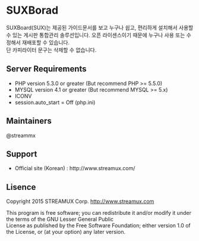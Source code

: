# SUXBorad

SUXBoard(SUX)는 제공된 가이드문서를 보고 누구나 쉽고, 편리하게 설치해서 사용할 수 있는 게시판 통합관리 솔루션입니다. 오픈 라이센스이기 때문에 누구나 사용 또는 수정해서 재배포할 수 있습니다.<br>단 카피라이터 문구는 삭제할 수 없습니다.


<h2>Server Requirements</h2>

<ul>
  <li>PHP version 5.3.0 or greater (But recommend PHP >= 5.5.0)</li>
  <li>MYSQL version 4.1 or greater (But recommend MYSQL >= 5.x)</li>
  <li>ICONV</li>
  <li>session.auto_start = Off (php.ini)</li>
</ul>

<h2>Maintainers</h2>
@streammx

<h2>Support</h2>

<ul>
  <li>Official site (Korean) : http://www.streamux.com/</li>
</ul>

<h2>Lisence</h2>

Copyright 2015 STREAMUX Corp. http://www.streamux.com

This program is free software; you can redistribute it and/or modify it under the terms of the GNU Lesser General Public<br>License as published by the Free Software Foundation; either version 1.0 of the License, or (at your option) any later version.
